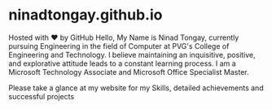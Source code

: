 # ninadtongay.github.io
Hosted with ❤ by GitHub
Hello,
My Name is Ninad Tongay, currently pursuing Engineering in the field of Computer at PVG's College of Engineering and Technology.
I believe maintaining an inquisitive, positive, and explorative attitude leads to a constant learning process.
I am a Microsoft Technology Associate and Microsoft Office Specialist Master.

Please take a glance at my website for my Skills, detailed achievements and successful projects

